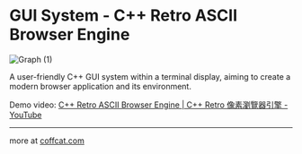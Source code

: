 # GUI System - C++ Retro ASCII Browser Engine

![Graph (1)](https://github.com/IIIHSUAN/myWINDOWS/assets/53747303/807bad4f-5d32-4ecf-885f-f155b2f2db35)

A user-friendly C++ GUI system within a terminal display, aiming to create a modern browser application and its environment.

Demo video: [C++ Retro ASCII Browser Engine | C++ Retro 像素瀏覽器引擎 - YouTube](https://www.youtube.com/watch?v=RFosePU5LI8&ab_channel=shibacookie)

---

more at [coffcat.com](https://coffcat.com)
